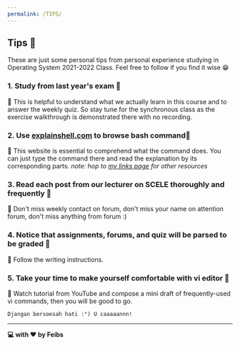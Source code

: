 ```yaml
---
permalink: /TIPS/
---
```


## Tips 📌
These are just some personal tips from personal experience studying in Operating System 2021-2022 Class. 
Feel free to follow if you find it wise 😁

### 1. Study from last year's exam 🎯 
📍 This is helpful to understand what we actually learn in this course and to answer the weekly quiz. So stay tune for the synchronous class as the exercise walkthrough is demonstrated there with no recording.

### 2. Use [explainshell.com](https://explainshell.com/) to browse bash command🎯 
📍 This website is essential to comprehend what the command does. You can just type the command there and read the explanation by its corresponding parts. 
_note: hop to [my links page](https://feibs.github.io/os212/LINKS/) for other resources_

### 3. Read each post from our lecturer on SCELE thoroughly and frequently 🎯 
📍 Don't miss weekly contact on forum, don't miss your name on attention forum, don't miss anything from forum :)

### 4. Notice that assignments, forums, and quiz will be parsed to be graded 🎯
📍 Follow the writing instructions.

### 5. Take your time to make yourself comfortable with vi editor 🎯 
📍 Watch tutorial from YouTube and compose a mini draft of frequently-used vi commands, then you will be good to go.

```Djangan bersoesah hati :") U caaaaannn!```

___

__💻 with ♥️ by Feibs__
